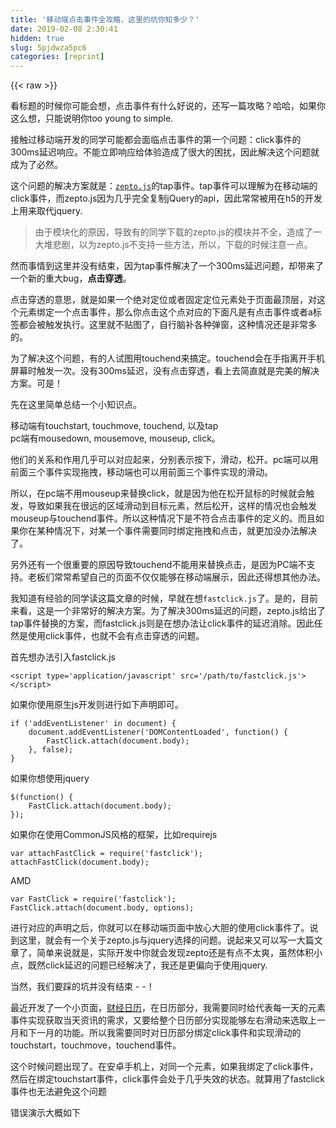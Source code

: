 ```yaml
---
title: '移动端点击事件全攻略，这里的坑你知多少？' 
date: 2019-02-08 2:30:41
hidden: true
slug: 5pjdwza5pc6
categories: [reprint]
---
```


{{< raw >}}

                    
<p>看标题的时候你可能会想，点击事件有什么好说的，还写一篇攻略？哈哈，如果你这么想，只能说明你too young to simple.</p>
<p>接触过移动端开发的同学可能都会面临点击事件的第一个问题：click事件的300ms延迟响应。不能立即响应给体验造成了很大的困扰，因此解决这个问题就成为了必然。</p>
<p>这个问题的解决方案就是：<a href="http://www.css88.com/doc/zeptojs/" rel="nofollow noreferrer" target="_blank"><code>zepto.js</code></a>的tap事件。tap事件可以理解为在移动端的click事件，而zepto.js因为几乎完全复制jQuery的api，因此常常被用在h5的开发上用来取代jquery.</p>
<blockquote><p>由于模块化的原因，导致有的同学下载的zepto.js的模块并不全，造成了一大堆悲剧，以为zepto.js不支持一些方法，所以，下载的时候注意一点。</p></blockquote>
<p>然而事情到这里并没有结束，因为tap事件解决了一个300ms延迟问题，却带来了一个新的重大bug，<strong>点击穿透</strong>。</p>
<p>点击穿透的意思，就是如果一个绝对定位或者固定定位元素处于页面最顶层，对这个元素绑定一个点击事件，那么你点击这个点对应的下面凡是有点击事件或者a标签都会被触发执行。这里就不贴图了，自行脑补各种弹窗，这种情况还是非常多的。</p>
<p>为了解决这个问题，有的人试图用touchend来搞定。touchend会在手指离开手机屏幕时触发一次。没有300ms延迟，没有点击穿透，看上去简直就是完美的解决方案。可是！</p>
<p>先在这里简单总结一个小知识点。</p>
<p>移动端有touchstart, touchmove, touchend, 以及tap<br>pc端有mousedown, mousemove, mouseup, click。</p>
<p>他们的关系和作用几乎可以对应起来，分别表示按下，滑动，松开。pc端可以用前面三个事件实现拖拽，移动端也可以用前面三个事件实现的滑动。</p>
<p>所以，在pc端不用mouseup来替换click，就是因为他在松开鼠标的时候就会触发，导致如果我在很远的区域滑动到目标元素，然后松开，这样的情况也会触发mouseup与touchend事件。所以这种情况下是不符合点击事件的定义的。而且如果你在某种情况下，对某一个事件需要同时绑定拖拽和点击，就更加没办法解决了。</p>
<p>另外还有一个很重要的原因导致touchend不能用来替换点击，是因为PC端不支持。老板们常常希望自己的页面不仅仅能够在移动端展示，因此还得想其他办法。</p>
<p>我知道有经验的同学读这篇文章的时候，早就在想<code>fastclick.js</code>了。是的，目前来看，这是一个非常好的解决方案。为了解决300ms延迟的问题，zepto.js给出了tap事件替换的方案，而fastclick.js则是在想办法让click事件的延迟消除。因此任然是使用click事件，也就不会有点击穿透的问题。</p>
<p>首先想办法引入fastclick.js</p>
<div class="widget-codetool" style="display:none;">
      <div class="widget-codetool--inner">
      <span class="selectCode code-tool" data-toggle="tooltip" data-placement="top" title="" data-original-title="全选"></span>
      <span type="button" class="copyCode code-tool" data-toggle="tooltip" data-placement="top" data-clipboard-text="<script type='application/javascript' src='/path/to/fastclick.js'></script>" title="" data-original-title="复制"></span>
      <span type="button" class="saveToNote code-tool" data-toggle="tooltip" data-placement="top" title="" data-original-title="放进笔记"></span>
      </div>
      </div><pre class="xml hljs"><code class="html" style="word-break: break-word; white-space: initial;"><span class="hljs-tag">&lt;<span class="hljs-name">script</span> <span class="hljs-attr">type</span>=<span class="hljs-string">'application/javascript'</span> <span class="hljs-attr">src</span>=<span class="hljs-string">'/path/to/fastclick.js'</span>&gt;</span><span class="undefined"></span><span class="hljs-tag">&lt;/<span class="hljs-name">script</span>&gt;</span></code></pre>
<p>如果你使用原生js开发则进行如下声明即可。</p>
<div class="widget-codetool" style="display:none;">
      <div class="widget-codetool--inner">
      <span class="selectCode code-tool" data-toggle="tooltip" data-placement="top" title="" data-original-title="全选"></span>
      <span type="button" class="copyCode code-tool" data-toggle="tooltip" data-placement="top" data-clipboard-text="if ('addEventListener' in document) {
    document.addEventListener('DOMContentLoaded', function() {
        FastClick.attach(document.body);
    }, false);
}" title="" data-original-title="复制"></span>
      <span type="button" class="saveToNote code-tool" data-toggle="tooltip" data-placement="top" title="" data-original-title="放进笔记"></span>
      </div>
      </div><pre class="javascript hljs"><code class="js"><span class="hljs-keyword">if</span> (<span class="hljs-string">'addEventListener'</span> <span class="hljs-keyword">in</span> <span class="hljs-built_in">document</span>) {
    <span class="hljs-built_in">document</span>.addEventListener(<span class="hljs-string">'DOMContentLoaded'</span>, <span class="hljs-function"><span class="hljs-keyword">function</span>(<span class="hljs-params"></span>) </span>{
        FastClick.attach(<span class="hljs-built_in">document</span>.body);
    }, <span class="hljs-literal">false</span>);
}</code></pre>
<p>如果你想使用jquery</p>
<div class="widget-codetool" style="display:none;">
      <div class="widget-codetool--inner">
      <span class="selectCode code-tool" data-toggle="tooltip" data-placement="top" title="" data-original-title="全选"></span>
      <span type="button" class="copyCode code-tool" data-toggle="tooltip" data-placement="top" data-clipboard-text="$(function() {
    FastClick.attach(document.body);
});" title="" data-original-title="复制"></span>
      <span type="button" class="saveToNote code-tool" data-toggle="tooltip" data-placement="top" title="" data-original-title="放进笔记"></span>
      </div>
      </div><pre class="javascript hljs"><code class="js">$(<span class="hljs-function"><span class="hljs-keyword">function</span>(<span class="hljs-params"></span>) </span>{
    FastClick.attach(<span class="hljs-built_in">document</span>.body);
});</code></pre>
<p>如果你在使用CommonJS风格的框架，比如requirejs</p>
<div class="widget-codetool" style="display:none;">
      <div class="widget-codetool--inner">
      <span class="selectCode code-tool" data-toggle="tooltip" data-placement="top" title="" data-original-title="全选"></span>
      <span type="button" class="copyCode code-tool" data-toggle="tooltip" data-placement="top" data-clipboard-text="var attachFastClick = require('fastclick');
attachFastClick(document.body);" title="" data-original-title="复制"></span>
      <span type="button" class="saveToNote code-tool" data-toggle="tooltip" data-placement="top" title="" data-original-title="放进笔记"></span>
      </div>
      </div><pre class="javascript hljs"><code class="js"><span class="hljs-keyword">var</span> attachFastClick = <span class="hljs-built_in">require</span>(<span class="hljs-string">'fastclick'</span>);
attachFastClick(<span class="hljs-built_in">document</span>.body);</code></pre>
<p>AMD</p>
<div class="widget-codetool" style="display:none;">
      <div class="widget-codetool--inner">
      <span class="selectCode code-tool" data-toggle="tooltip" data-placement="top" title="" data-original-title="全选"></span>
      <span type="button" class="copyCode code-tool" data-toggle="tooltip" data-placement="top" data-clipboard-text="var FastClick = require('fastclick');
FastClick.attach(document.body, options);" title="" data-original-title="复制"></span>
      <span type="button" class="saveToNote code-tool" data-toggle="tooltip" data-placement="top" title="" data-original-title="放进笔记"></span>
      </div>
      </div><pre class="javascript hljs"><code class="js"><span class="hljs-keyword">var</span> FastClick = <span class="hljs-built_in">require</span>(<span class="hljs-string">'fastclick'</span>);
FastClick.attach(<span class="hljs-built_in">document</span>.body, options);</code></pre>
<p>进行对应的声明之后，你就可以在移动端页面中放心大胆的使用click事件了。说到这里，就会有一个关于zepto.js与jquery选择的问题。说起来又可以写一大篇文章了，简单来说就是，实际开发中你就会发现zepto还是有点不太爽，虽然体积小点，既然click延迟的问题已经解决了，我还是更偏向于使用jquery.</p>
<p>当然，我们要踩的坑并没有结束 - -！</p>
<p>最近开发了一个小页面，<a href="https://www.tigerbrokers.com/activity/forapp/finance-calendar/" rel="nofollow noreferrer" target="_blank">财经日历</a>，在日历部分，我需要同时给代表每一天的元素事件实现获取当天资讯的需求，又要给整个日历部分实现能够左右滑动来选取上一月和下一月的功能。所以我需要同时对日历部分绑定click事件和实现滑动的touchstart，touchmove，touchend事件。</p>
<p>这个时候问题出现了。在安卓手机上，对同一个元素，如果我绑定了click事件，然后在绑定touchstart事件，click事件会处于几乎失效的状态。就算用了fastclick事件也无法避免这个问题</p>
<p>错误演示大概如下</p>
<div class="widget-codetool" style="display:none;">
      <div class="widget-codetool--inner">
      <span class="selectCode code-tool" data-toggle="tooltip" data-placement="top" title="" data-original-title="全选"></span>
      <span type="button" class="copyCode code-tool" data-toggle="tooltip" data-placement="top" data-clipboard-text="$area.on('click', '.weeknumber', function() {
    // 点击每一天获取当天资讯
})

// 实现左右滑动
$area.on('touchstart', function() {})
.on('touchmove', function() {})
.on('touchend', function() {})" title="" data-original-title="复制"></span>
      <span type="button" class="saveToNote code-tool" data-toggle="tooltip" data-placement="top" title="" data-original-title="放进笔记"></span>
      </div>
      </div><pre class="javascript hljs"><code class="js">$area.on(<span class="hljs-string">'click'</span>, <span class="hljs-string">'.weeknumber'</span>, <span class="hljs-function"><span class="hljs-keyword">function</span>(<span class="hljs-params"></span>) </span>{
    <span class="hljs-comment">// 点击每一天获取当天资讯</span>
})

<span class="hljs-comment">// 实现左右滑动</span>
$area.on(<span class="hljs-string">'touchstart'</span>, <span class="hljs-function"><span class="hljs-keyword">function</span>(<span class="hljs-params"></span>) </span>{})
.on(<span class="hljs-string">'touchmove'</span>, <span class="hljs-function"><span class="hljs-keyword">function</span>(<span class="hljs-params"></span>) </span>{})
.on(<span class="hljs-string">'touchend'</span>, <span class="hljs-function"><span class="hljs-keyword">function</span>(<span class="hljs-params"></span>) </span>{})</code></pre>
<p>动手能力强的同学可以去试试这个坑，这种情况下，fastfclick肯定是没办法解决的。怎么办？</p>
<p>我的第一次尝试，是在当滑动距离为0的时候，运行点击事件里面的内容。我们知道在实现滑动[不知道如何实现的同学，是时候关注我的公众号了，搜索isreact找到我]的时候，会计算一个滑动距离。</p>
<div class="widget-codetool" style="display:none;">
      <div class="widget-codetool--inner">
      <span class="selectCode code-tool" data-toggle="tooltip" data-placement="top" title="" data-original-title="全选"></span>
      <span type="button" class="copyCode code-tool" data-toggle="tooltip" data-placement="top" data-clipboard-text="// 实现滑动的大概代码

// 滑动元素translateX的初始值
var iscroll = device_width,

    // 用来计算的中间值
    istarX = 0,
    
    // 手指第一次点在屏幕上的x坐标
    istart_pageX = 0; 
   
// 绑定事件
$area.on('touchstart', touchstart)
     .on('touchmove', touchmove)
     .on('touchend', touchend);

function touchstart(event) {
    event.preventDefault();
    istartX = iscroll;
    istart_pageX = event.originalEvent.changedTouches[0].pageX;
}

function touchmove(event) {

    // 滑动过程中手指位置x坐标会不停变动，这里会保存一个当前位置与初始位置的一个差值
    var distance = event.originalEvent.changedTouches[0].pageX - istart_pageX;
    iscroll = istartX + distance;

    // 这里是我自定义的一个css方法，用来设置元素translateX的当前值
    Utils.css(area, { translateX: iscroll });
}

function touchend(event) {
    var distance = event.originalEvent.changedTouches[0].pageX - istart_pageX;
    $area.off('touchstart touchmove touchend');

    // 根据差值的不同，执行不同的动作
    if (distance < -80) {
        slideNext(function() {
            addEventSlider($area);
        })
    }
    else if (distance > 80) {
        slidePrev(function() {
            addEventSlider($area);
        })
    }
    else if (distance == 0) {        
        /* 当差值为0时，我认为这是执行了一次点击 */
        
        addEventSlider($area);
    }
    else {
        ani(area).animate(400, 'easeout', { x: -device_width }, function() {
            iscroll = -device_width;
            addEventSlider($area);
        })
    }
}" title="" data-original-title="复制"></span>
      <span type="button" class="saveToNote code-tool" data-toggle="tooltip" data-placement="top" title="" data-original-title="放进笔记"></span>
      </div>
      </div><pre class="javascript hljs"><code class="js"><span class="hljs-comment">// 实现滑动的大概代码</span>

<span class="hljs-comment">// 滑动元素translateX的初始值</span>
<span class="hljs-keyword">var</span> iscroll = device_width,

    <span class="hljs-comment">// 用来计算的中间值</span>
    istarX = <span class="hljs-number">0</span>,
    
    <span class="hljs-comment">// 手指第一次点在屏幕上的x坐标</span>
    istart_pageX = <span class="hljs-number">0</span>; 
   
<span class="hljs-comment">// 绑定事件</span>
$area.on(<span class="hljs-string">'touchstart'</span>, touchstart)
     .on(<span class="hljs-string">'touchmove'</span>, touchmove)
     .on(<span class="hljs-string">'touchend'</span>, touchend);

<span class="hljs-function"><span class="hljs-keyword">function</span> <span class="hljs-title">touchstart</span>(<span class="hljs-params">event</span>) </span>{
    event.preventDefault();
    istartX = iscroll;
    istart_pageX = event.originalEvent.changedTouches[<span class="hljs-number">0</span>].pageX;
}

<span class="hljs-function"><span class="hljs-keyword">function</span> <span class="hljs-title">touchmove</span>(<span class="hljs-params">event</span>) </span>{

    <span class="hljs-comment">// 滑动过程中手指位置x坐标会不停变动，这里会保存一个当前位置与初始位置的一个差值</span>
    <span class="hljs-keyword">var</span> distance = event.originalEvent.changedTouches[<span class="hljs-number">0</span>].pageX - istart_pageX;
    iscroll = istartX + distance;

    <span class="hljs-comment">// 这里是我自定义的一个css方法，用来设置元素translateX的当前值</span>
    Utils.css(area, { <span class="hljs-attr">translateX</span>: iscroll });
}

<span class="hljs-function"><span class="hljs-keyword">function</span> <span class="hljs-title">touchend</span>(<span class="hljs-params">event</span>) </span>{
    <span class="hljs-keyword">var</span> distance = event.originalEvent.changedTouches[<span class="hljs-number">0</span>].pageX - istart_pageX;
    $area.off(<span class="hljs-string">'touchstart touchmove touchend'</span>);

    <span class="hljs-comment">// 根据差值的不同，执行不同的动作</span>
    <span class="hljs-keyword">if</span> (distance &lt; <span class="hljs-number">-80</span>) {
        slideNext(<span class="hljs-function"><span class="hljs-keyword">function</span>(<span class="hljs-params"></span>) </span>{
            addEventSlider($area);
        })
    }
    <span class="hljs-keyword">else</span> <span class="hljs-keyword">if</span> (distance &gt; <span class="hljs-number">80</span>) {
        slidePrev(<span class="hljs-function"><span class="hljs-keyword">function</span>(<span class="hljs-params"></span>) </span>{
            addEventSlider($area);
        })
    }
    <span class="hljs-keyword">else</span> <span class="hljs-keyword">if</span> (distance == <span class="hljs-number">0</span>) {        
        <span class="hljs-comment">/* 当差值为0时，我认为这是执行了一次点击 */</span>
        
        addEventSlider($area);
    }
    <span class="hljs-keyword">else</span> {
        ani(area).animate(<span class="hljs-number">400</span>, <span class="hljs-string">'easeout'</span>, { <span class="hljs-attr">x</span>: -device_width }, <span class="hljs-function"><span class="hljs-keyword">function</span>(<span class="hljs-params"></span>) </span>{
            iscroll = -device_width;
            addEventSlider($area);
        })
    }
}</code></pre>
<blockquote><p>上面就是我的滑动功能的实现，中间会有一些自定义的方法，因此没办法你们直接就复制过去运行。但是原理已经讲得还算明白，可以自己尝试一些简单的实现。关注我公众号会有更加详细的讲解哦！</p></blockquote>
<p>我的这一次尝试，就是在滑动差值distance为0的时候，认为这是一次点击，因此执行点击事件应该有的动作。本来我以为这就能够解决了，测试的时候也通过了。但是 - -！产品同学非常有执念的在日历上点击了50多下，结果发现，多次点击之后，在点就失去效果了！！！</p>
<p>当发现这个bug的时候，我的内心是崩溃的。好吧，只能说，试图用touchend来代替点击事件的想法终究还是有一点不成熟。硬着头皮想办法继续解决上面的问题。再三思考各种解决方案，最终决定自己封装一个tap事件。封装的tap事件的代码如下。</p>
<p><a href="http://yangbo5207.github.io/static/demo/single-instance/js/dev/tap.js" rel="nofollow noreferrer" target="_blank">http://yangbo5207.github.io/s...</a></p>
<p>这是对jquery事件的一个拓展，让jquery也能够使用tap事件。放在jquery后面引入就能够立即使用了。除此之外还扩展了longTap，swipe两个事件。</p>
<p>使用方式和其他一样。</p>
<div class="widget-codetool" style="display:none;">
      <div class="widget-codetool--inner">
      <span class="selectCode code-tool" data-toggle="tooltip" data-placement="top" title="" data-original-title="全选"></span>
      <span type="button" class="copyCode code-tool" data-toggle="tooltip" data-placement="top" data-clipboard-text="$area.on('tap', function() {});

$area.tap(function() {})" title="" data-original-title="复制"></span>
      <span type="button" class="saveToNote code-tool" data-toggle="tooltip" data-placement="top" title="" data-original-title="放进笔记"></span>
      </div>
      </div><pre class="javascript hljs"><code class="js">$area.on(<span class="hljs-string">'tap'</span>, <span class="hljs-function"><span class="hljs-keyword">function</span>(<span class="hljs-params"></span>) </span>{});

$area.tap(<span class="hljs-function"><span class="hljs-keyword">function</span>(<span class="hljs-params"></span>) </span>{})</code></pre>
<p>当然我封装的这个tap，任然有避免不了的点击穿透bug，所以，最终的解决方案是：对于需要同时绑定点击事件和滑动事件的元素，用tap事件，其他情况都用click事件即可。需要结合我的tap.js与fastclick.js来完美解决这个问题。心累啊，终于是搞定了。</p>
<p>OK，关于移动端的点击事件总结完了，可能你都没想到一个简单的点击事件会有那么多坑，如果你在工作中可能会涉及到移动端开发的话，相信这篇文章还是值得你点赞和收藏的，毕竟是踩了那么多坑的经验总结。</p>
<p><span class="img-wrap"><img data-src="/img/bV0emY?w=800&amp;h=300" src="https://static.alili.tech/img/bV0emY?w=800&amp;h=300" alt="clipboard.png" title="clipboard.png" style="cursor: pointer; display: inline;"></span></p>

                
{{< /raw >}}

# 版权声明
本文资源来源互联网，仅供学习研究使用，版权归该资源的合法拥有者所有，

本文仅用于学习、研究和交流目的。转载请注明出处、完整链接以及原作者。

原作者若认为本站侵犯了您的版权，请联系我们，我们会立即删除！

## 原文标题
移动端点击事件全攻略，这里的坑你知多少？

## 原文链接
[https://segmentfault.com/a/1190000005791890](https://segmentfault.com/a/1190000005791890)

